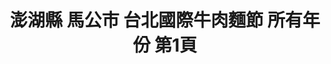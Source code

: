 ---
title: "澎湖縣 馬公市 台北國際牛肉麵節 所有年份 第1頁"
description: "澎湖縣 馬公市 台北國際牛肉麵節 所有年份 獲獎餐廳 第1頁"
keywords:
  - 美食競賽
  - 台灣美食
  - 美食精選
datePublished: "2025-06-30"
dateModified: "2025-07-05"
city: "澎湖縣"
district: "馬公市"
award: "台北國際牛肉麵節"
year: "所有年份"
page: 1
count: 1

restaurants:
  - name: "老龐家傳牛肉麵-澎湖店"
    city: "澎湖縣"
    district: "馬公市"
    address: "880澎湖縣馬公市三民路45號"
    phone: "069266657"
    geo: "23.567120200740657, 119.56823084065023"
    link: "澎湖縣/馬公市/老龐家傳牛肉麵-澎湖店"
    google_map: "https://maps.app.goo.gl/dFsov4Lz9S2cwRjy9"
    footinder: ""
    award:
    - name: "台北國際牛肉麵節"
      year: "2024"
---